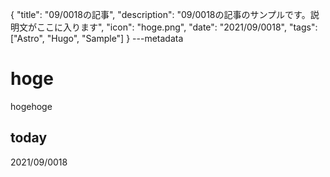 {
  "title": "09/0018の記事",
  "description": "09/0018の記事のサンプルです。説明文がここに入ります",
  "icon": "hoge.png",
  "date": "2021/09/0018",
  "tags": ["Astro", "Hugo", "Sample"]
}
---metadata

# hoge
hogehoge

## today
2021/09/0018